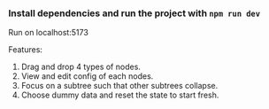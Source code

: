 ### Install dependencies and run the project with `npm run dev`

Run on localhost:5173

Features: 
1. Drag and drop 4 types of nodes.
2. View and edit config of each nodes.
3. Focus on a subtree such that other subtrees collapse.
4. Choose dummy data and reset the state to start fresh.